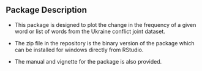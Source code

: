 ## Package Description

-  This package is designed to plot the change in the frequency of a given word or list of words from the Ukraine conflict joint dataset. 

-  The zip file in the repository is the binary version of the package which can be installed for windows directly from RStudio. 

-  The manual and vignette for the package is also provided. 
